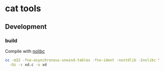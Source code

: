 # cat tools

## Development

<!-- maid-tasks -->

### build

Compile with [nolibc](https://github.com/torvalds/linux/blob/master/tools/include/nolibc/nolibc.h)

```sh
cc -m32 -fno-asynchronous-unwind-tables -fno-ident -nostdlib -Inolibc \
  -Os -s xd.c -o xd
```
